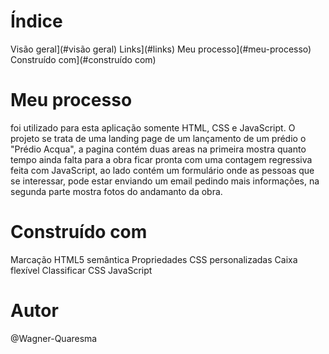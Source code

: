 # Índice

Visão geral](#visão geral) Links](#links) Meu processo](#meu-processo) Construído com](#construído com)

# Meu processo

foi utilizado para esta aplicação somente HTML, CSS e JavaScript. O projeto se trata de uma landing page de um lançamento de um prédio o "Prédio Acqua", a pagina contém duas areas na primeira mostra quanto tempo ainda falta para a obra ficar pronta com uma contagem regressiva feita com JavaScript, ao lado contém um formulário onde as pessoas que se interessar, pode estar enviando um email pedindo mais informações, na segunda parte mostra fotos do andamanto da obra.

# Construído com

Marcação HTML5 semântica
Propriedades CSS personalizadas
Caixa flexível
Classificar CSS
JavaScript

# Autor

@Wagner-Quaresma
